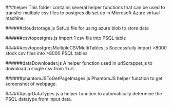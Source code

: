 ###helper
This folder contains several helper functions that can be used to transfer multiple csv files to postgres db set up in Microsoft Azure virtual machine. 

######cloudstorage.js
SetUp file for using azure blob to store data

######csvtopostgres.js
Import 1 csv file into PSQL table

######csvtopostgresMultipleCSVMultiTables.js
Successfully import >8000 stock csv files into >8000 PSQL tables

######dataDownloader.js
A helper function used in urlScrapper.js to download a single csv from 1 url.

######phantomJSToGetPageImages.js
PhantomJS helper function to get screenshot of webpage.

######psgrDataTypes.js
a helper function to automatically determine the PSQL datatype from input data.


